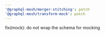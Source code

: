 ```yaml
---
'@graphql-mesh/merger-stitching': patch
'@graphql-mesh/transform-mock': patch
---
```


fix(mock): do not wrap the schema for mocking
